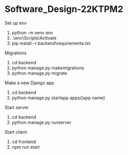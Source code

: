 # Software_Design-22KTPM2
Set up env
1. python -m venv env
2. .\env\Scripts\Activate
3. pip install -r backend\requirements.txt

Migrations
1. cd backend
2. python manage.py makemigrations
3. python manage.py migrate

Make a new Django app
1. cd backend
2. python manage.py startapp apps/[app name]

Start server
1. cd backend
2. python manage.py runserver

Start client
1. cd frontend
2. npm run start